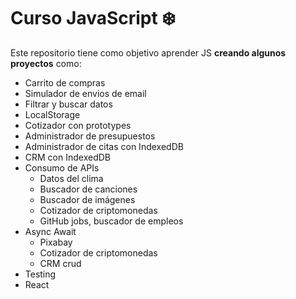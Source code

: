 # Curso JavaScript :snowflake:
Este repositorio tiene como objetivo aprender JS **creando algunos proyectos** como:
* Carrito de compras
* Simulador de envios de email
* Filtrar y buscar datos
* LocalStorage
* Cotizador con prototypes
* Administrador de presupuestos
* Administrador de citas con IndexedDB
* CRM con IndexedDB
* Consumo de APIs
  * Datos del clima
  * Buscador de canciones
  * Buscador de imágenes
  * Cotizador de criptomonedas
  * GitHub jobs, buscador de empleos
* Async Await
  * Pixabay
  * Cotizador de criptomonedas
  * CRM crud
* Testing
* React

